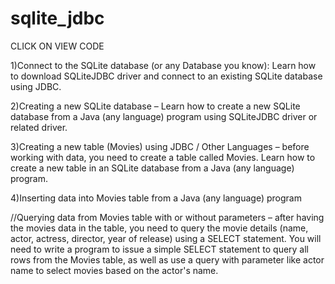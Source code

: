 # sqlite_jdbc
  CLICK ON VIEW CODE

1)Connect to the SQLite database (or any Database you know): Learn how to download SQLiteJDBC driver and connect to an existing SQLite database using JDBC.

2)Creating a new SQLite database – Learn how to create a new SQLite database from a Java (any language) program using SQLiteJDBC driver or related driver.

3)Creating a new table (Movies) using JDBC / Other Languages – before working with data, you need to create a table called Movies. Learn how to create a new table in an SQLite database from a Java (any language) program.

4)Inserting data into Movies table from a Java (any language) program

//Querying data from Movies table with or without parameters – after having the movies data in the table, you need to query the movie details (name, actor, actress, director, year of release) using a SELECT statement. You will need to write a program to issue a simple SELECT statement to query all rows from the Movies table, as well as use a query with parameter like actor name to select movies based on the actor's name. 
